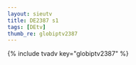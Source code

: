 ```yaml
--- 
layout: sieutv
title: DE2387 s1
tags: [DEtv]
thumb_re: globiptv2387
---
```

{% include tvadv key="globiptv2387" %} 
